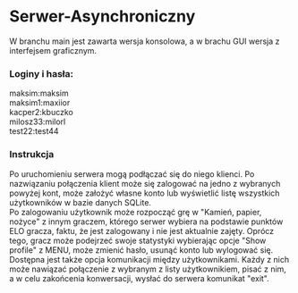 # Serwer-Asynchroniczny

W branchu main jest zawarta wersja konsolowa, a w brachu GUI wersja z interfejsem graficznym.

### Loginy i hasła:  
maksim:maksim  
maksim1:maxiior  
kacper2:kbuczko  
milosz33:milorl  
test22:test44  

### Instrukcja
Po uruchomieniu serwera mogą podłączać się do niego klienci. Po nazwiązaniu połączenia klient może się zalogować na jedno z wybranych powyżej kont, może założyć własne konto lub wyświetlić listę wszystkich użytkowników w bazie danych SQLite.  
Po zalogowaniu użytkownik może rozpocząć grę w "Kamień, papier, nożyce" z innym graczem, którego serwer wybiera na podstawie punktów ELO gracza, faktu, że jest zalogowany i nie jest aktualnie zajęty. Oprócz tego, gracz może podejrzeć swoje statystyki wybierając opcje "Show profile" z MENU, może zmienić hasło, usunąć konto lub wylogować się.  
Dostępna jest także opcja komunikacji między użytkownikami. Każdy z nich może nawiązać połączenie z wybranym z listy użytkownikiem, pisać z nim, a w celu zakońcenia konwersacji, wysłać do serwera komunikat "exit". 
